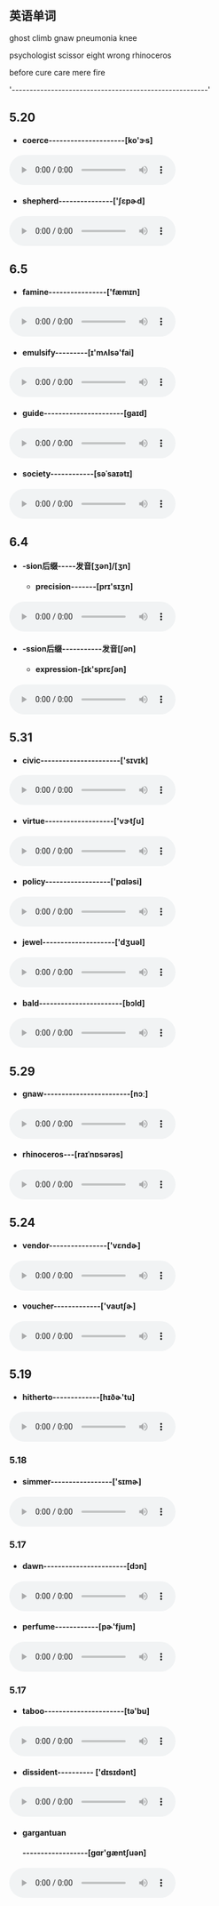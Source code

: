 ## 英语单词

ghost  climb  gnaw  pneumonia  knee

psychologist    scissor  eight   wrong   rhinoceros 

before cure care mere fire

'-------------------------------------------------------'

## 5.20

- #### coerce---------------------[ko'ɝs]

<audio controls src="http://dict.youdao.com/dictvoice?audio=coerce&type=2"></audio>

- #### shepherd---------------['ʃɛpɚd]

<audio controls src="http://dict.youdao.com/dictvoice?audio=shepherd&type=2"></audio>



## 6.5

- #### famine----------------['fæmɪn]

<audio controls src="http://dict.youdao.com/dictvoice?audio=famine&type=2"></audio>

- #### emulsify---------[ɪ'mʌlsə'fai]

<audio controls src="http://dict.youdao.com/dictvoice?audio=emulsify&type=2"></audio>

- #### guide----------------------[ɡaɪd]

<audio controls src="http://dict.youdao.com/dictvoice?audio=guide&type=2"></audio>

- #### society------------[səˈsaɪətɪ]

<audio controls src="http://dict.youdao.com/dictvoice?audio=society&type=2"></audio>



## 6.4

- #### -sion后缀-----发音[ʒən]/[ʒn]

  - #### precision-------[prɪ'sɪʒn]

<audio controls src="http://dict.youdao.com/dictvoice?audio=precision&type=2"></audio>

- #### -ssion后缀-----------发音[ʃən]

  - #### expression-[ɪk'sprɛʃən]

<audio controls src="http://dict.youdao.com/dictvoice?audio=expression&type=2"></audio>





## 5.31

- #### civic----------------------['sɪvɪk]

<audio controls src="http://dict.youdao.com/dictvoice?audio=civic&type=2"></audio>

- #### virtue-------------------['vɝtʃʊ] 

<audio controls src="http://dict.youdao.com/dictvoice?audio=virtue&type=2"></audio>

- #### policy------------------['pɑləsi]

<audio controls src="http://dict.youdao.com/dictvoice?audio=policy&type=2"></audio>

- #### jewel--------------------['dʒuəl]

<audio controls src="http://dict.youdao.com/dictvoice?audio=jewel&type=2"></audio>

- #### bald-----------------------[bɔld]

<audio controls src="http://dict.youdao.com/dictvoice?audio=bald&type=2"></audio>





## 5.29

- #### gnaw------------------------[nɔː]

<audio controls src="http://dict.youdao.com/dictvoice?audio=gnaw&type=2"></audio>

- #### rhinoceros---[raɪˈnɒsərəs]

<audio controls src="http://dict.youdao.com/dictvoice?audio=rhinoceros&type=2"></audio>



## 5.24

- #### vendor----------------['vɛndɚ]

<audio controls src="http://dict.youdao.com/dictvoice?audio=vendor&type=2"></audio>

- #### voucher-------------['vaʊtʃɚ]

<audio controls src="http://dict.youdao.com/dictvoice?audio=voucher&type=2"></audio>



## 5.19

- #### hitherto-------------[hɪðɚ'tu]

<audio controls src="http://dict.youdao.com/dictvoice?audio=hitherto&type=2"></audio>



### 5.18

- #### simmer-----------------['sɪmɚ]

<audio controls src="http://dict.youdao.com/dictvoice?audio=simmer&type=2"></audio>



### 5.17

- #### dawn-----------------------[dɔn] 
<audio controls src="http://dict.youdao.com/dictvoice?audio=dawn&type=2"></audio>

- #### perfume------------[pɚ'fjum]
<audio controls src="http://dict.youdao.com/dictvoice?audio=perfume&type=2"></audio>




### 5.17

- #### taboo----------------------[tə'bu]
<audio controls src="http://dict.youdao.com/dictvoice?audio=taboo&type=2"></audio>
- #### dissident---------- ['dɪsɪdənt] 
<audio controls src="http://dict.youdao.com/dictvoice?audio=dissident&type=2"></audio>
- #### gargantuan

  #### ------------------[ɡɑr'ɡæntʃuən]

<audio controls src="http://dict.youdao.com/dictvoice?audio=gargantuan&type=2"></audio>
